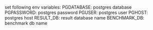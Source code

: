 set following env variables:
PGDATABASE: postgres database
PGPASSWORD: postgres password
PGUSER: postgres user
PGHOST: postgres host
RESULT_DB: result database name
BENCHMARK_DB: benchmark db name